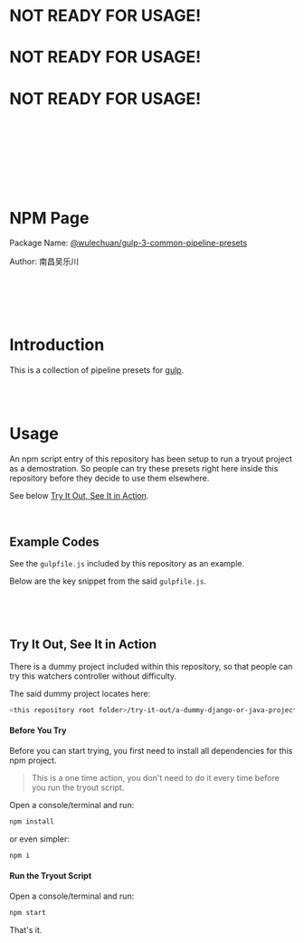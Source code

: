 # NOT READY FOR USAGE!
# NOT READY FOR USAGE!
# NOT READY FOR USAGE!

<br/>
<br/>
<br/>
<br/>
<br/>
<br/>
<br/>

# NPM Page

Package Name: [@wulechuan/gulp-3-common-pipeline-presets](https://www.npmjs.com/package/@wulechuan/gulp-3-common-pipeline-presets)

Author: 南昌吴乐川

<br/>
<br/>
<br/>
<br/>

# Introduction

This is a collection of pipeline presets for [gulp](https://gulpjs.com/).

<br/>
<br/>

# Usage

An npm script entry of this repository has been setup
to run a tryout project as a demostration.
So people can try these presets right here inside this repository
before they decide to use them elsewhere.

See below [Try It Out, See It in Action](#try-it-out-see-it-in-action).

<br/>

## Example Codes

See the `gulpfile.js` included by this repository as an example.

Below are the key snippet from the said `gulpfile.js`.

```javascript
```

<br/>
<br/>

## Try It Out, See It in Action

There is a dummy project included within this repository,
so that people can try this watchers controller without difficulty.

The said dummy project locates here:
```sh
<this repository root folder>/try-it-out/a-dummy-django-or-java-project
```


#### Before You Try

Before you can start trying,
you first need to install all dependencies for this npm project.

> This is a one time action, you don't need to do it
> every time before you run the tryout script.

Open a console/terminal and run:
```sh
npm install
```
or even simpler:
```sh
npm i
```

#### Run the Tryout Script

Open a console/terminal and run:
```sh
npm start
```
That's it.

<br/>
<br/>
<br/>
<br/>
